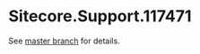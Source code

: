 # Sitecore.Support.117471

See [master branch](https://github.com/sitecoresupport/Sitecore.Support.117471) for details.